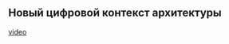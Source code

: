 ## Новый цифровой контекст архитектуры

[video](https://player.softculture.cc/embed/online/GIS/GIS_10.10.12_L5-5_New_Digitalcontext)